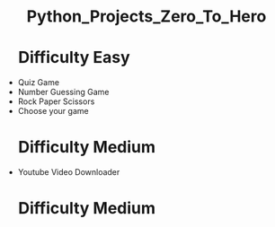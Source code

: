 <center><h1>Python_Projects_Zero_To_Hero</h1></center>
<ul>
  <h1>Difficulty Easy</h1>
  <li>Quiz Game</li>
  <li>Number Guessing Game</li>
  <li>Rock Paper Scissors</li>
  <li>Choose your game</li>
  <h1>Difficulty Medium</h1>
  <li>Youtube Video Downloader</li>
  <h1>Difficulty Medium</h1>
  
</ul>
